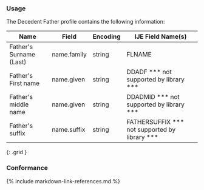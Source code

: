 ### Usage

The Decedent Father profile contains the following information:


| **Name** |  **Field**   |  **Encoding**  |  **IJE Field Name(s)**  |
| ---------------| ------------------------ | ------------- | ------------------- |
| Father's Surname (Last)   | name.family  | string  | FLNAME  |
| Father's First name   | name.given  | string  | DDADF  *** not supported by library *** |
| Father's middle name   | name.given  | string  | DDADMID *** not supported by library *** |
| Father's suffix   | name.suffix  | string  | FATHERSUFFIX  *** not supported by library *** |
{: .grid }


### Conformance

{% include markdown-link-references.md %}
